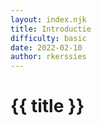 ```yaml
---
layout: index.njk
title: Introductie
difficulty: basic
date: 2022-02-10
author: rkerssies
---
```


# {{ title }}

